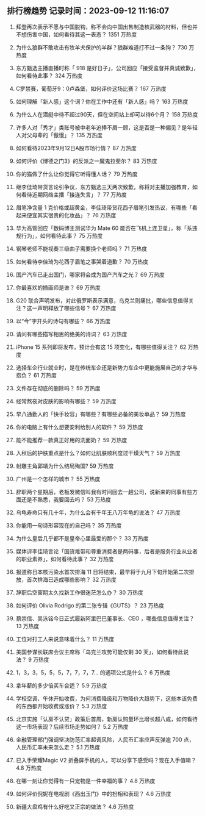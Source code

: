 
## 排行榜趋势 记录时间：2023-09-12 11:16:07
  
  1. 拜登再次表示不愿与中国脱钩，称不会向中国出售制造核武器的材料，但也并不想伤害中国，如何看待其这一表态？ 1351 万热度
    
  2. 为什么狼群不敢攻击有牧羊犬保护的羊群？狼群难道打不过一条狗？ 730 万热度
    
  3. 东方甄选主播直播时称「 918 是好日子」，公司回应「接受监督并真诚致歉」，如何看待此事？ 324 万热度
    
  4. C罗禁赛，葡萄牙9：0卢森堡，如何评价这场比赛？ 167 万热度
    
  5. 如何理解「新人感」这个词？你在工作中还有「新人感」吗？ 163 万热度
    
  6. 为什么人在潜艇中待不超过90天，但在空间站上却可以待6个月？ 158 万热度
    
  7. 许多人对「秀才」类账号被中老年追捧不屑一顾，这是否是一种偏见？是年轻人对父母辈的「傲慢」？ 135 万热度
    
  8. 如何看待2023年9月12日A股市场行情？ 87 万热度
    
  9. 如何评价《博德之门3》的反派之一魔鬼拉斐尔？ 83 万热度
    
  10. 你的猫做了什么让你觉得它听得懂人话？ 79 万热度
    
  11. 继李佳琦带货言论引争议，东方甄选三天两次致歉，称将对主播加强教育，如何看待近期网络主播「接连失言」？ 77 万热度
    
  12. 眉笔净含量 1 克价格或超黄金，李佳琦带货花西子眉笔引发热议，有哪些「看起来便宜其实很贵的化妆品」？ 76 万热度
    
  13. 华为高管回应「数码博主测试华为 Mate 60 能否在飞机上连卫星」，称「系违规行为」，如何看待此事？ 75 万热度
    
  14. 钢琴老师不能视奏三级曲子需要换个老师吗？ 71 万热度
    
  15. 如何看待李佳琦为花西子眉笔之事哭着道歉？ 70 万热度
    
  16. 国产汽车已走出国门，哪家将会成为国产汽车之光？ 69 万热度
    
  17. 你最喜欢的插画师是谁？ 69 万热度
    
  18. G20 联合声明发布，对此俄罗斯表示满意，乌克兰则痛批，哪些信息值得关注？这一声明释放了哪些信号？ 67 万热度
    
  19. 以“今”字开头的诗句有哪些？ 66 万热度
    
  20. 请问有哪些描写相思的绝美的诗词？ 63 万热度
    
  21. iPhone 15 系列即将发布，预计会有这 15 项变化，有哪些值得关注？ 62 万热度
    
  22. 选择车企行业就业时，是在传统车企还是新势力车企中更能施展自己的才华与抱负？ 61 万热度
    
  23. 文件存在彻底的删除吗？ 59 万热度
    
  24. 经常熬夜对皮肤的影响有哪些？ 59 万热度
    
  25. 早八通勤人的「快手妆容」有哪些？有哪些必备的美妆单品？ 59 万热度
    
  26. 你的电脑上有什么想要安利给别人的软件？ 59 万热度
    
  27. 能不能推荐一款真正好用的洗面奶？ 59 万热度
    
  28. 入秋后的护肤重点是什么？如何让肌肤顺利度过干燥天气？ 59 万热度
    
  29. 射雕主角郭靖为什么结局殉国? 59 万热度
    
  30. 广州是一个怎样的城市？ 55 万热度
    
  31. 辞职两个星期后，老板发微信叫我有时间回去一趟公司，说新来的同事有些方面还是不熟悉，我要回去吗？ 53 万热度
    
  32. 乌龟寿命只有几十年，为什么会有千年王八万年龟的说法？ 47 万热度
    
  33. 你能用一句诗形容现在的自己吗？ 35 万热度
    
  34. 为什么皇后几乎都不是皇帝心里最爱的那个？ 33 万热度
    
  35. 媒体评李佳琦言论「国货难带和尊重消费者是两码事，后者是服务行业从业者的职业素养」，如何看待此事？ 32 万热度
    
  36. 报道称日本核污染水首次排海 11 日将结束，最早将于九月下旬开始第二次排放，首次排海已造成哪些影响？ 32 万热度
    
  37. 辞职后空窗期太久找新工作很迷茫怎么办？ 30 万热度
    
  38. 如何评价 Olivia Rodrigo 的第二张专辑《GUTS》？ 23 万热度
    
  39. 蔡崇信、吴泳铭今日正式履新阿里巴巴董事长、CEO ，哪些信息值得关注？ 13 万热度
    
  40. 工位对打工人来说意味着什么？ 11 万热度
    
  41. 美国参谋长联席会议主席称「乌克兰攻势可能仅剩 30 天」，如何看待此说法？ 9 万热度
    
  42. 1，3，3，5，5，5，7，7，7，7... 的通项公式是什么？ 6 万热度
    
  43. 拿年薪的多少倍买车合适？ 5.9 万热度
    
  44. 学校空调、午休开始收费，为何消费降级和万物降价大趋势下，这些本该免费的东西都开始收费或涨价？ 5.3 万热度
    
  45. 北京实施「认房不认贷」政策后首周，新房认购量环比增长超八成，如何看待这一市场表现？后续市场走势如何？ 5.2 万热度
    
  46. 金融管理部门强调坚决防范汇率超调风险，人民币汇率应声反弹逾 700 点，人民币汇率未来怎么走？ 5.1 万热度
    
  47. 已入手荣耀Magic V2 折叠屏手机的人，可以分享下感受吗？现在入手值嘛？ 4.8 万热度
    
  48. 在哪一刻让你觉得有一只宠物是一件幸福的事？ 4.8 万热度
    
  49. 如何评价倪妮在电视剧《西出玉门》中的扮相和表现？ 4.6 万热度
    
  50. 新疆大盘鸡有什么好吃又正宗的做法？ 4.6 万热度
    